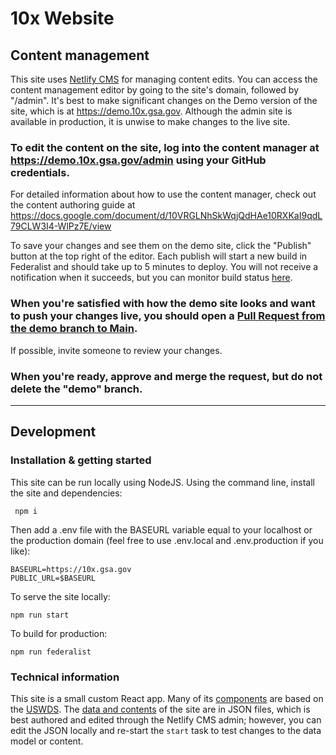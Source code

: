 # 10x Website

## Content management
This site uses [Netlify CMS](https://www.netlifycms.org/) for managing content edits. You can access the content management editor by going to the site's domain, followed by "/admin". It's best to make significant changes on the Demo version of the site, which is at <https://demo.10x.gsa.gov>. Although the admin site is available in production, it is unwise to make changes to the live site.

### To edit the content on the site, log into the content manager at <https://demo.10x.gsa.gov/admin> using your GitHub credentials.

For detailed information about how to use the content manager, check out the content authoring guide at <https://docs.google.com/document/d/10VRGLNhSkWqjQdHAe10RXKaI9qdL79CLW3I4-WlPz7E/view>

To save your changes and see them on the demo site, click the "Publish" button at the top right of the editor. Each publish will start a new build in Federalist and should take up to 5 minutes to deploy. You will not receive a notification when it succeeds, but you can monitor build status [here](https://federalistapp.18f.gov/sites/399/builds).

### When you're satisfied with how the demo site looks and want to push your changes live, you should open a [Pull Request from the demo branch to Main](https://github.com/GSA/10x/compare/main...demo).

If possible, invite someone to review your changes. 

### When you're ready, approve and merge the request, but do not delete the "demo" branch. 

---

## Development 

### Installation & getting started
This site can be run locally using NodeJS. Using the command line, install the site and dependencies:

``` npm i```

Then add a .env file with the BASEURL variable equal to your localhost or the production domain (feel free to use .env.local and .env.production if you like):

```
BASEURL=https://10x.gsa.gov
PUBLIC_URL=$BASEURL
```


To serve the site locally:

```npm run start```

To build for production:

```npm run federalist```

### Technical information

This site is a small custom React app. Many of its [components](./src/components) are based on the [USWDS](https://designsystem.digital.gov/). The [data and contents](./cms) of the site are in JSON files, which is best authored and edited through the Netlify CMS admin; however, you can edit the JSON locally and re-start the `start` task to test changes to the data model or content.
